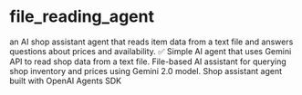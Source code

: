 # file_reading_agent
an AI shop assistant agent that reads item data from a text file and answers questions about prices and availability. ✅  Simple AI agent that uses Gemini API to read shop data from a text file.  File-based AI assistant for querying shop inventory and prices using Gemini 2.0 model.  Shop assistant agent built with OpenAI Agents SDK 
